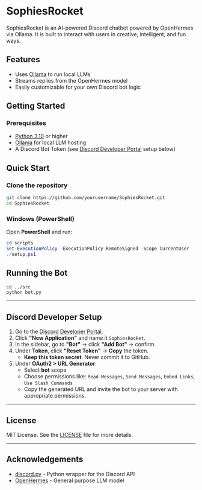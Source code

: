 # SophiesRocket

SophiesRocket is an AI-powered Discord chatbot powered by OpenHermes via Ollama. It is built to interact with users in creative, intelligent, and fun ways.

## Features

- Uses [Ollama](https://ollama.com/) to run local LLMs
- Streams replies from the OpenHermes model
- Easily customizable for your own Discord bot logic

## Getting Started

### Prerequisites
- [Python 3.10](https://www.python.org/) or higher
- [Ollama](https://ollama.com) for local LLM hosting  
- A Discord Bot Token (see [Discord Developer Portal](https://discord.com/developers/applications) setup below)


## Quick Start

### Clone the repository

```bash
git clone https://github.com/yourusername/SophiesRocket.git
cd SophiesRocket
```

### Windows (PowerShell)

Open **PowerShell** and run:

```powershell
cd scripts
Set-ExecutionPolicy -ExecutionPolicy RemoteSigned -Scope CurrentUser
./setup.ps1
```

## Running the Bot
```bash
cd ../src
python bot.py
```

---

## Discord Developer Setup

1. Go to the [Discord Developer Portal](https://discord.com/developers/applications).
2. Click **"New Application"** and name it `SophiesRocket`.
3. In the sidebar, go to **"Bot"** → click **"Add Bot"** → confirm.
4. Under **Token**, click **"Reset Token"** → **Copy** the token.
    - **Keep this token secret**. Never commit it to GitHub.
5. Under **OAuth2 > URL Generator**:
    - Select **bot** scope
    - Choose permissions like: `Read Messages`, `Send Messages`, `Embed Links`, `Use Slash Commands`
    - Copy the generated URL and invite the bot to your server with appropriate permissions.

---

## License

MIT License. See the [LICENSE](LICENSE.md) file for more details.

---

## Acknowledgements

- [discord.py](https://github.com/Rapptz/discord.py) - Python wrapper for the Discord API
- [OpenHermes](https://huggingface.co/OpenHermes) - General purpose LLM model
